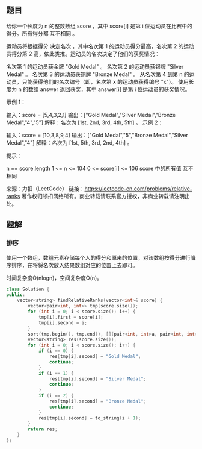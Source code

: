 ## 题目

给你一个长度为 n 的整数数组 score ，其中 score[i] 是第 i 位运动员在比赛中的得分。所有得分都 互不相同 。

运动员将根据得分 决定名次 ，其中名次第 1 的运动员得分最高，名次第 2 的运动员得分第 2 高，依此类推。运动员的名次决定了他们的获奖情况：

名次第 1 的运动员获金牌 "Gold Medal" 。
名次第 2 的运动员获银牌 "Silver Medal" 。
名次第 3 的运动员获铜牌 "Bronze Medal" 。
从名次第 4 到第 n 的运动员，只能获得他们的名次编号（即，名次第 x 的运动员获得编号 "x"）。
使用长度为 n 的数组 answer 返回获奖，其中 answer[i] 是第 i 位运动员的获奖情况。

 

示例 1：

输入：score = [5,4,3,2,1]
输出：["Gold Medal","Silver Medal","Bronze Medal","4","5"]
解释：名次为 [1st, 2nd, 3rd, 4th, 5th] 。
示例 2：

输入：score = [10,3,8,9,4]
输出：["Gold Medal","5","Bronze Medal","Silver Medal","4"]
解释：名次为 [1st, 5th, 3rd, 2nd, 4th] 。


提示：

n == score.length
1 <= n <= 104
0 <= score[i] <= 106
score 中的所有值 互不相同

来源：力扣（LeetCode）
链接：https://leetcode-cn.com/problems/relative-ranks
著作权归领扣网络所有。商业转载请联系官方授权，非商业转载请注明出处。

## 题解

### 排序

使用一个数组，数组元素存储每个人的得分和原来的位置，对该数组按得分进行降序排序，在将将名次放入结果数组对应的位置上去即可。

时间复杂度O(nlogn)，空间复杂度O(n)。

```c++
class Solution {
public:
    vector<string> findRelativeRanks(vector<int>& score) {
        vector<pair<int, int>> tmp(score.size());
        for (int i = 0; i < score.size(); i++) {
            tmp[i].first = score[i];
            tmp[i].second = i;
        }
        sort(tmp.begin(), tmp.end(), [](pair<int, int>a, pair<int, int>b)->bool {return a.first > b.first;});
        vector<string> res(score.size());
        for (int i = 0; i < score.size(); i++) {
            if (i == 0) {
                res[tmp[i].second] = "Gold Medal";
                continue;
            }
            if (i == 1) {
                res[tmp[i].second] = "Silver Medal";
                continue;
            }
            if (i == 2) {
                res[tmp[i].second] = "Bronze Medal";
                continue;
            }
            res[tmp[i].second] = to_string(i + 1);
        }
        return res;
    }
};
```

